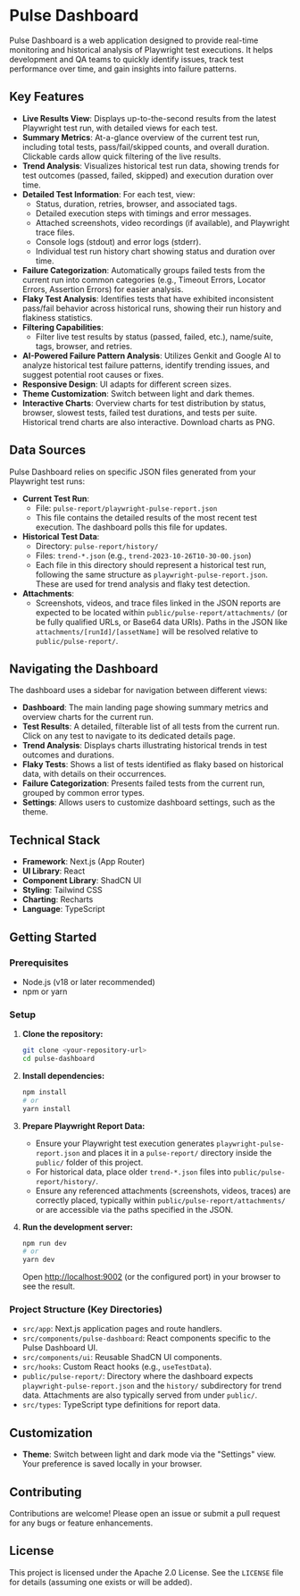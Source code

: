 
# Pulse Dashboard

Pulse Dashboard is a web application designed to provide real-time monitoring and historical analysis of Playwright test executions. It helps development and QA teams to quickly identify issues, track test performance over time, and gain insights into failure patterns.

## Key Features

-   **Live Results View**: Displays up-to-the-second results from the latest Playwright test run, with detailed views for each test.
-   **Summary Metrics**: At-a-glance overview of the current test run, including total tests, pass/fail/skipped counts, and overall duration. Clickable cards allow quick filtering of the live results.
-   **Trend Analysis**: Visualizes historical test run data, showing trends for test outcomes (passed, failed, skipped) and execution duration over time.
-   **Detailed Test Information**: For each test, view:
    -   Status, duration, retries, browser, and associated tags.
    -   Detailed execution steps with timings and error messages.
    -   Attached screenshots, video recordings (if available), and Playwright trace files.
    -   Console logs (stdout) and error logs (stderr).
    -   Individual test run history chart showing status and duration over time.
-   **Failure Categorization**: Automatically groups failed tests from the current run into common categories (e.g., Timeout Errors, Locator Errors, Assertion Errors) for easier analysis.
-   **Flaky Test Analysis**: Identifies tests that have exhibited inconsistent pass/fail behavior across historical runs, showing their run history and flakiness statistics.
-   **Filtering Capabilities**:
    -   Filter live test results by status (passed, failed, etc.), name/suite, tags, browser, and retries.
-   **AI-Powered Failure Pattern Analysis**: Utilizes Genkit and Google AI to analyze historical test failure patterns, identify trending issues, and suggest potential root causes or fixes.
-   **Responsive Design**: UI adapts for different screen sizes.
-   **Theme Customization**: Switch between light and dark themes.
-   **Interactive Charts**: Overview charts for test distribution by status, browser, slowest tests, failed test durations, and tests per suite. Historical trend charts are also interactive. Download charts as PNG.

## Data Sources

Pulse Dashboard relies on specific JSON files generated from your Playwright test runs:

-   **Current Test Run**:
    -   File: `pulse-report/playwright-pulse-report.json`
    -   This file contains the detailed results of the most recent test execution. The dashboard polls this file for updates.
-   **Historical Test Data**:
    -   Directory: `pulse-report/history/`
    -   Files: `trend-*.json` (e.g., `trend-2023-10-26T10-30-00.json`)
    -   Each file in this directory should represent a historical test run, following the same structure as `playwright-pulse-report.json`. These are used for trend analysis and flaky test detection.
-   **Attachments**:
    -   Screenshots, videos, and trace files linked in the JSON reports are expected to be located within `public/pulse-report/attachments/` (or be fully qualified URLs, or Base64 data URIs). Paths in the JSON like `attachments/[runId]/[assetName]` will be resolved relative to `public/pulse-report/`.

## Navigating the Dashboard

The dashboard uses a sidebar for navigation between different views:

-   **Dashboard**: The main landing page showing summary metrics and overview charts for the current run.
-   **Test Results**: A detailed, filterable list of all tests from the current run. Click on any test to navigate to its dedicated details page.
-   **Trend Analysis**: Displays charts illustrating historical trends in test outcomes and durations.
-   **Flaky Tests**: Shows a list of tests identified as flaky based on historical data, with details on their occurrences.
-   **Failure Categorization**: Presents failed tests from the current run, grouped by common error types.
-   **Settings**: Allows users to customize dashboard settings, such as the theme.

## Technical Stack

-   **Framework**: Next.js (App Router)
-   **UI Library**: React
-   **Component Library**: ShadCN UI
-   **Styling**: Tailwind CSS
-   **Charting**: Recharts
-   **Language**: TypeScript

## Getting Started

### Prerequisites

-   Node.js (v18 or later recommended)
-   npm or yarn

### Setup

1.  **Clone the repository:**
    ```bash
    git clone <your-repository-url>
    cd pulse-dashboard 
    ```
2.  **Install dependencies:**
    ```bash
    npm install
    # or
    yarn install
    ```
3.  **Prepare Playwright Report Data:**
    -   Ensure your Playwright test execution generates `playwright-pulse-report.json` and places it in a `pulse-report/` directory inside the `public/` folder of this project.
    -   For historical data, place older `trend-*.json` files into `public/pulse-report/history/`.
    -   Ensure any referenced attachments (screenshots, videos, traces) are correctly placed, typically within `public/pulse-report/attachments/` or are accessible via the paths specified in the JSON.

4.  **Run the development server:**
    ```bash
    npm run dev
    # or
    yarn dev
    ```
    Open [http://localhost:9002](http://localhost:9002) (or the configured port) in your browser to see the result.

### Project Structure (Key Directories)

-   `src/app`: Next.js application pages and route handlers.
-   `src/components/pulse-dashboard`: React components specific to the Pulse Dashboard UI.
-   `src/components/ui`: Reusable ShadCN UI components.
-   `src/hooks`: Custom React hooks (e.g., `useTestData`).
-   `public/pulse-report/`: Directory where the dashboard expects `playwright-pulse-report.json` and the `history/` subdirectory for trend data. Attachments are also typically served from under `public/`.
-   `src/types`: TypeScript type definitions for report data.

## Customization

-   **Theme**: Switch between light and dark mode via the "Settings" view. Your preference is saved locally in your browser.

## Contributing

Contributions are welcome! Please open an issue or submit a pull request for any bugs or feature enhancements.

## License

This project is licensed under the Apache 2.0 License. See the `LICENSE` file for details (assuming one exists or will be added).
